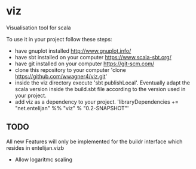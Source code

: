 # viz
Visualisation tool for scala

To use it in your project follow these steps:
* have gnuplot installed http://www.gnuplot.info/
* have sbt installed on your computer https://www.scala-sbt.org/
* have git installed on your computer https://git-scm.com/
* clone this repository to your computer 'clone https://github.com/wwagner4/viz.git'
* inside the viz directory execute 'sbt publishLocal'. Eventually adapt the scala version inside the build.sbt file according to the version used in your project.
* add viz as a dependency to your project. 'libraryDependencies += "net.entelijan" %% "viz" % "0.2-SNAPSHOT"'

## TODO
All new Features will only be implemented for the buildr interface which
resides in entelijan.vizb


- Allow logaritmc scaling 